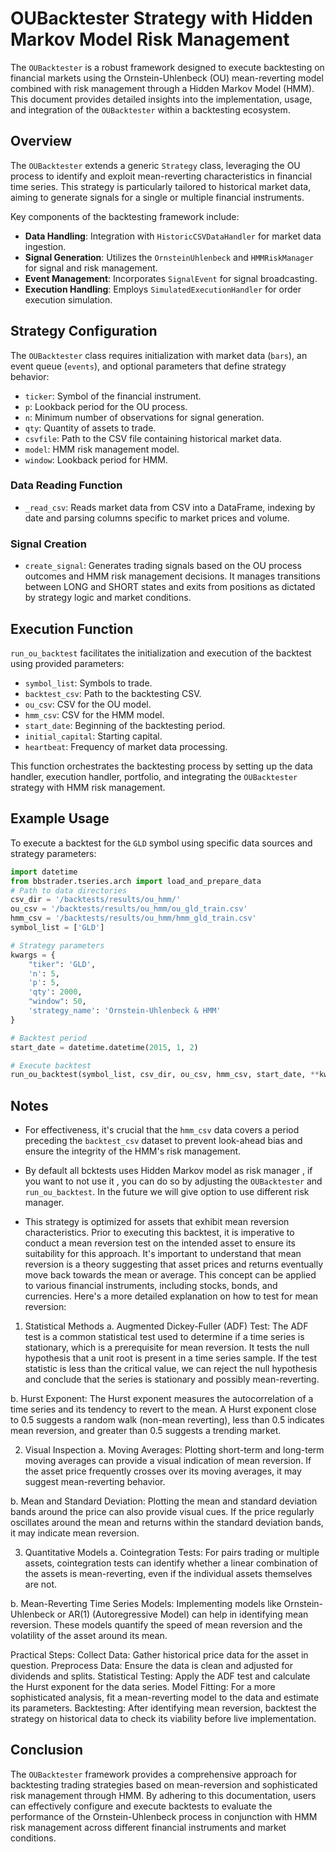 # OUBacktester Strategy with Hidden Markov Model Risk Management

The `OUBacktester` is a robust framework designed to execute backtesting on financial markets using the Ornstein-Uhlenbeck (OU) mean-reverting model combined with risk management through a Hidden Markov Model (HMM). This document provides detailed insights into the implementation, usage, and integration of the `OUBacktester` within a backtesting ecosystem.

## Overview

The `OUBacktester` extends a generic `Strategy` class, leveraging the OU process to identify and exploit mean-reverting characteristics in financial time series. This strategy is particularly tailored to historical market data, aiming to generate signals for a single or multiple financial instruments.

Key components of the backtesting framework include:

- **Data Handling**: Integration with `HistoricCSVDataHandler` for market data ingestion.
- **Signal Generation**: Utilizes the `OrnsteinUhlenbeck` and `HMMRiskManager` for signal and risk management.
- **Event Management**: Incorporates `SignalEvent` for signal broadcasting.
- **Execution Handling**: Employs `SimulatedExecutionHandler` for order execution simulation.

## Strategy Configuration

The `OUBacktester` class requires initialization with market data (`bars`), an event queue (`events`), and optional parameters that define strategy behavior:

- `ticker`: Symbol of the financial instrument.
- `p`: Lookback period for the OU process.
- `n`: Minimum number of observations for signal generation.
- `qty`: Quantity of assets to trade.
- `csvfile`: Path to the CSV file containing historical market data.
- `model`: HMM risk management model.
- `window`: Lookback period for HMM.

### Data Reading Function

- `_read_csv`: Reads market data from CSV into a DataFrame, indexing by date and parsing columns specific to market prices and volume.

### Signal Creation

- `create_signal`: Generates trading signals based on the OU process outcomes and HMM risk management decisions. It manages transitions between LONG and SHORT states and exits from positions as dictated by strategy logic and market conditions.

## Execution Function

`run_ou_backtest` facilitates the initialization and execution of the backtest using provided parameters:

- `symbol_list`: Symbols to trade.
- `backtest_csv`: Path to the backtesting CSV.
- `ou_csv`: CSV for the OU model.
- `hmm_csv`: CSV for the HMM model.
- `start_date`: Beginning of the backtesting period.
- `initial_capital`: Starting capital.
- `heartbeat`: Frequency of market data processing.

This function orchestrates the backtesting process by setting up the data handler, execution handler, portfolio, and integrating the `OUBacktester` strategy with HMM risk management.

## Example Usage

To execute a backtest for the `GLD` symbol using specific data sources and strategy parameters:

```python
import datetime
from bbstrader.tseries.arch import load_and_prepare_data
# Path to data directories
csv_dir = '/backtests/results/ou_hmm/'
ou_csv = '/backtests/results/ou_hmm/ou_gld_train.csv'
hmm_csv = '/backtests/results/ou_hmm/hmm_gld_train.csv'
symbol_list = ['GLD']

# Strategy parameters
kwargs = {
    "tiker": 'GLD',
    'n': 5,
    'p': 5,
    'qty': 2000,
    "window": 50,
    'strategy_name': 'Ornstein-Uhlenbeck & HMM'
}

# Backtest period
start_date = datetime.datetime(2015, 1, 2)

# Execute backtest
run_ou_backtest(symbol_list, csv_dir, ou_csv, hmm_csv, start_date, **kwargs)
```

## Notes

- For effectiveness, it's crucial that the `hmm_csv` data covers a period preceding the `backtest_csv` dataset to prevent look-ahead bias and ensure the integrity of the HMM's risk management.

- By default all bcktests uses Hidden Markov model as risk manager  , if you want to not use it , you can do so by adjusting the `OUBacktester` and `run_ou_backtest`.
In the future we will give option to use different risk manager.

- This strategy is optimized for assets that exhibit mean reversion characteristics. Prior to executing this backtest, it is imperative to conduct a mean reversion test on the intended asset to ensure its suitability for this approach.
It's important to understand that mean reversion is a theory suggesting that asset prices and returns eventually move back towards the mean or average. This concept can be applied to various financial instruments, including stocks, bonds, and currencies. Here's a more detailed explanation on how to test for mean reversion:
1. Statistical Methods
a. Augmented Dickey-Fuller (ADF) Test:
The ADF test is a common statistical test used to determine if a time series is stationary, which is a prerequisite for mean reversion. It tests the null hypothesis that a unit root is present in a time series sample. If the test statistic is less than the critical value, we can reject the null hypothesis and conclude that the series is stationary and possibly mean-reverting.

b. Hurst Exponent:
The Hurst exponent measures the autocorrelation of a time series and its tendency to revert to the mean. A Hurst exponent close to 0.5 suggests a random walk (non-mean reverting), less than 0.5 indicates mean reversion, and greater than 0.5 suggests a trending market.

2. Visual Inspection
a. Moving Averages:
Plotting short-term and long-term moving averages can provide a visual indication of mean reversion. If the asset price frequently crosses over its moving averages, it may suggest mean-reverting behavior.

b. Mean and Standard Deviation:
Plotting the mean and standard deviation bands around the price can also provide visual cues. If the price regularly oscillates around the mean and returns within the standard deviation bands, it may indicate mean reversion.

3. Quantitative Models
a. Cointegration Tests:
For pairs trading or multiple assets, cointegration tests can identify whether a linear combination of the assets is mean-reverting, even if the individual assets themselves are not.

b. Mean-Reverting Time Series Models:
Implementing models like Ornstein-Uhlenbeck or AR(1) (Autoregressive Model) can help in identifying mean reversion. These models quantify the speed of mean reversion and the volatility of the asset around its mean.

Practical Steps:
Collect Data: Gather historical price data for the asset in question.
Preprocess Data: Ensure the data is clean and adjusted for dividends and splits.
Statistical Testing: Apply the ADF test and calculate the Hurst exponent for the data series.
Model Fitting: For a more sophisticated analysis, fit a mean-reverting model to the data and estimate its parameters.
Backtesting: After identifying mean reversion, backtest the strategy on historical data to check its viability before live implementation.

## Conclusion

The `OUBacktester` framework provides a comprehensive approach for backtesting trading strategies based on mean-reversion and sophisticated risk management through HMM. By adhering to this documentation, users can effectively configure and execute backtests to evaluate the performance of the Ornstein-Uhlenbeck process in conjunction with HMM risk management across different financial instruments and market conditions.
